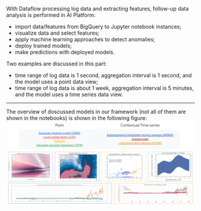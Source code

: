 With Dataflow processing log data and extracting features, follow-up data analysis is performed in AI Platform:
- import data/features from BigQuery to Jupyter notebook instances;
- visualize data and select features;
- apply machine learning approaches to detect anomalies;
- deploy trained models;
- make predictions with deployed models.

Two examples are discussed in this part: 
- time range of log data is 1 second, aggregation interval is 1 second, and the model uses a point data view;
- time range of log data is about 1 week, aggregation interval is 5 minutes, and the model uses a time series data view.

****
The overview of doscussed models in our framework (not all of them are shown in the notebooks) is shown in the following figure:
![high-level flowchart](https://github.com/googleinterns/log-tool-for-service-infrastructure/blob/master/docs/images/Models.png?raw=true)

